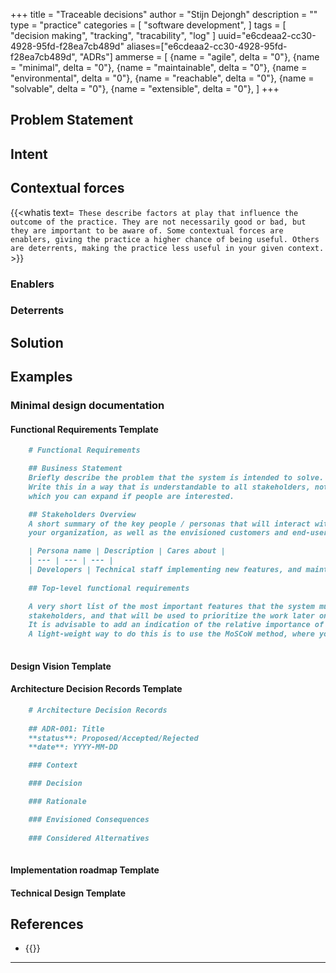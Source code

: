 +++
title = "Traceable decisions"
author = "Stijn Dejongh"
description = ""
type = "practice"
categories = [
    "software development",
]
tags = [
    "decision making", "tracking", "tracability", "log"
]
uuid="e6cdeaa2-cc30-4928-95fd-f28ea7cb489d"
aliases=["e6cdeaa2-cc30-4928-95fd-f28ea7cb489d", "ADRs"]
ammerse = [
    {name = "agile", delta = "0"},
    {name = "minimal", delta = "0"},
    {name = "maintainable", delta = "0"},
    {name = "environmental", delta = "0"},
    {name = "reachable", delta = "0"},
    {name = "solvable", delta = "0"},
    {name = "extensible", delta = "0"},
]
+++

## Problem Statement

## Intent

## Contextual forces

{{<whatis text=`
These describe factors at play that influence the outcome of the practice. They are not necessarily good or bad, but they are important to be
aware of. Some contextual forces are enablers, giving the practice a higher chance of being useful. Others are deterrents, making the practice less useful
in your given context.` >}}

### Enablers

### Deterrents

## Solution



## Examples

### Minimal design documentation

#### Functional Requirements Template

```markdown
    # Functional Requirements

    ## Business Statement
    Briefly describe the problem that the system is intended to solve. How it aims to solve it, and what the expected benefits are.
    Write this in a way that is understandable to all stakeholders, not just technical people. Think of it as your 2-minute elevator pitch on 
    which you can expand if people are interested.

    ## Stakeholders Overview
    A short summary of the key people / personas that will interact with the system in some way. Be sure to include the developers, testers, and 
    your organization, as well as the envisioned customers and end-users.

    | Persona name | Description | Cares about |
    | --- | --- | --- |
    | Developers | Technical staff implementing new features, and maintaining the code. | Clarity in code, easy-to-read documentation, ability to be creative, speed of change |
    
    ## Top-level functional requirements

    A very short list of the most important features that the system must have. These are the features that are most important to the 
    stakeholders, and that will be used to prioritize the work later on. You can format these as a bullet list, or as a table. 
    It is advisable to add an indication of the relative importance of each feature, to help with prioritization.
    A light-weight way to do this is to use the MoSCoW method, where you indicate if a feature is Must-have, Should-have, Could-have, or Won't-have.
    

```

#### Design Vision Template

#### Architecture Decision Records Template

```markdown
    # Architecture Decision Records
    
    ## ADR-001: Title
    **status**: Proposed/Accepted/Rejected
    **date**: YYYY-MM-DD

    ### Context

    ### Decision

    ### Rationale

    ### Envisioned Consequences
    
    ### Considered Alternatives
    
```

#### Implementation roadmap Template

#### Technical Design Template

## References

* {{<reference author="Keeling, M."
    year="2017"
    isbn="1680502093"
    title="Design It: From Programmer to Software Architect"
    publisher="The Pragmatic Bookshelf"
    link="https://pragprog.com/titles/mkdsa/design-it/" >}}


---


